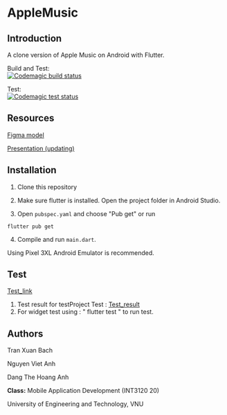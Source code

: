 # AppleMusic

## Introduction

A clone version of Apple Music on Android with Flutter.

Build and Test:\
[![Codemagic build status](https://api.codemagic.io/apps/626b6b056248df56992be58c/626b6b056248df56992be58b/status_badge.svg)](https://codemagic.io/apps/626b6b056248df56992be58c/626b6b056248df56992be58b/latest_build)

Test:\
[![Codemagic test status](https://api.codemagic.io/apps/626b6b056248df56992be58c/626b6fc36248dfc3f57eca98/status_badge.svg)](https://codemagic.io/apps/626b6b056248df56992be58c/626b6fc36248dfc3f57eca98/latest_build)
## Resources

[Figma model](https://www.figma.com/file/LGo3Zh3bQTfa7Vv324ht83/Apple-Music?node-id=460%3A58758)

[Presentation (updating)](https://docs.google.com/presentation/d/1SzBRXU1pCXUB9xV-2OOYq6o0wPWXd59jgbDelIraF70/edit#slide=id.g1191c048876_0_182)

## Installation

1. Clone this repository

1. Make sure flutter is installed. Open the project folder in Android Studio.

1. Open ```pubspec.yaml``` and choose "Pub get" or run

```
flutter pub get
```

4. Compile and run ```main.dart```. 

Using Pixel 3XL Android Emulator is recommended.

## Test
[Test_link](https://github.com/miaht94/AppleMusic/tree/dev/test)

1. Test result for testProject Test : [Test_result](https://github.com/miaht94/AppleMusic/tree/dev/test/test_from_test_project/TestResult)
2. For widget test using : " flutter test " to run test.
## Authors

Tran Xuan Bach

Nguyen Viet Anh

Dang The Hoang Anh

**Class:** Mobile Application Development (INT3120 20)

University of Engineering and Technology, VNU
